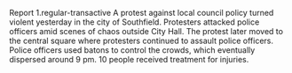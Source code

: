 Report 1.regular-transactive 
A protest against local council policy turned violent yesterday in the city of Southfield. Protesters attacked police officers amid scenes of chaos outside City Hall. The protest later moved to the central square where protesters continued to assault police officers. Police officers used batons to control the crowds, which eventually dispersed around 9 pm. 10 people received treatment for injuries.